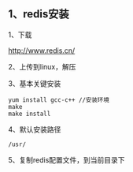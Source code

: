 ## 1、redis安装

1、下载

http://www.redis.cn/

2、上传到linux，解压

3、基本关键安装

```linux
yum install gcc-c++ //安装环境
make
make install
```

4、默认安装路径

```linux
/usr/
```

5、复制redis配置文件，到当前目录下

